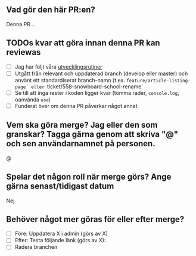 ## Vad gör den här PR:en?
Denna PR...

## TODOs kvar att göra innan denna PR kan reviewas
- [ ] Jag har följt våra [utvecklingsrutiner](https://github.com/Advant-Digital/internal-documentation/wiki/Utvecklingsrutin)
- [ ] Utgått från relevant och uppdaterad branch (develop eller master) och använt ett standardiserat branch-namn (t.ex. `feature/article-listing-page´ eller `ticket/558-snowboard-school-rename`
- [ ] Se till att inga rester i koden ligger kvar (tomma rader, `console.log`, oanvända `use`)
- [ ] Funderat över om denna PR påverkar något annat

## Vem ska göra merge? Jag eller den som granskar? Tagga gärna genom att skriva "@" och sen användarnamnet på personen.
@

## Spelar det någon roll när merge görs? Ange gärna senast/tidigast datum
Nej

## Behöver något mer göras för eller efter merge?
- [ ] Före: Uppdatera X i admin (görs av X)
- [ ] Efter: Testa följande länk (görs av X): 
- [ ] Radera branchen

